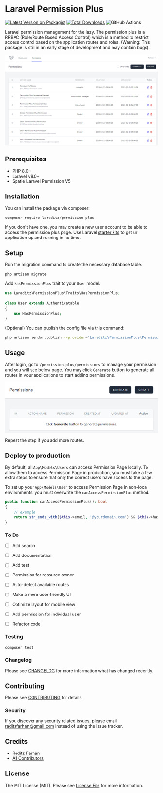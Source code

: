 # Laravel Permission Plus

[![Latest Version on Packagist](https://img.shields.io/packagist/v/laraditz/permission-plus.svg?style=flat-square)](https://packagist.org/packages/laraditz/permission-plus)
[![Total Downloads](https://img.shields.io/packagist/dt/laraditz/permission-plus.svg?style=flat-square)](https://packagist.org/packages/laraditz/permission-plus)
![GitHub Actions](https://github.com/laraditz/permission-plus/actions/workflows/main.yml/badge.svg)

Laravel permission management for the lazy. The permission plus is a RRBAC (Role/Route Based Access Control) which is a method to restrict access control based on the application routes and roles. (Warning: This package is still in an early stage of development and may contain bugs).

![screenshot](screenshot/main.png "Permission Plus")

## Prerequisites
- PHP 8.0+
- Laravel v8.0+
- Spatie Laravel Permission V5
## Installation

You can install the package via composer:

```bash
composer require laraditz/permission-plus
```

If you don't have one, you may create a new user account to be able to access the permission plus page. Use Laravel [starter kits](https://laravel.com/docs/master/starter-kits) to get ur application up and running in no time.


## Setup
Run the migration command to create the necessary database table.

```sh
php artisan migrate
```

Add `HasPermissionPlus` trait to your `User` model.

```php
use Laraditz\PermissionPlus\Traits\HasPermissionPlus;

class User extends Authenticatable
{
    use HasPermissionPlus;
}
```

(Optional) You can publish the config file via this command:
```sh
php artisan vendor:publish --provider="Laraditz\PermissionPlus\PermissionPlusServiceProvider" --tag="config"
```

## Usage
After login, go to `/permission-plus/permissions` to manage your permission and you will see below page. You may click `Generate` button to generate all routes in your applications to start adding permissions. 

![screenshot 1](screenshot/1.png "Permission Plus List Page")

Repeat the step if you add more routes.

## Deploy to production
By default, all `App\Models\Users` can access Permission Page locally. To allow them to access Permission Page in production, you must take a few extra steps to ensure that only the correct users have access to the page.

To set up your `App\Models\User` to access Permission Page in non-local environments, you must overwrite the `canAccessPermissionPlus` method.

```php
public function canAccessPermissionPlus(): bool
{
    // example
    return str_ends_with($this->email, '@yourdomain.com') && $this->hasVerifiedEmail();
}
```

### To Do
- [ ] Add search
- [ ] Add documentation
- [ ] Add test
- [ ] Permission for resource owner
- [ ] Auto-detect available routes
- [ ] Make a more user-friendly UI
- [ ] Optimize layout for mobile view
- [ ] Add permission for individual user
- [ ] Refactor code


### Testing

```bash
composer test
```

### Changelog

Please see [CHANGELOG](CHANGELOG.md) for more information what has changed recently.

## Contributing

Please see [CONTRIBUTING](CONTRIBUTING.md) for details.

### Security

If you discover any security related issues, please email raditzfarhan@gmail.com instead of using the issue tracker.

## Credits

-   [Raditz Farhan](https://github.com/laraditz)
-   [All Contributors](../../contributors)

## License

The MIT License (MIT). Please see [License File](LICENSE.md) for more information.
